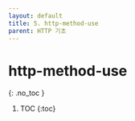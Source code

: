 ```yaml
---
layout: default
title: 5. http-method-use
parent: HTTP 기초
---
```


# http-method-use
{: .no_toc }

1. TOC
{:toc}